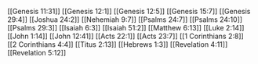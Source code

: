 [[Genesis 11:31]]
[[Genesis 12:1]]
[[Genesis 12:5]]
[[Genesis 15:7]]
[[Genesis 29:4]]
[[Joshua 24:2]]
[[Nehemiah 9:7]]
[[Psalms 24:7]]
[[Psalms 24:10]]
[[Psalms 29:3]]
[[Isaiah 6:3]]
[[Isaiah 51:2]]
[[Matthew 6:13]]
[[Luke 2:14]]
[[John 1:14]]
[[John 12:41]]
[[Acts 22:1]]
[[Acts 23:7]]
[[1 Corinthians 2:8]]
[[2 Corinthians 4:4]]
[[Titus 2:13]]
[[Hebrews 1:3]]
[[Revelation 4:11]]
[[Revelation 5:12]]

